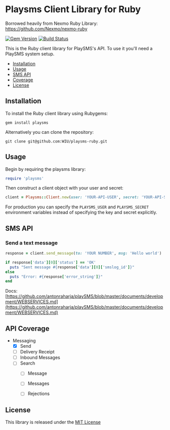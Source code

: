 Playsms Client Library for Ruby
=============================

Borrowed heavily from Nexmo Ruby Library: https://github.com/Nexmo/nexmo-ruby

[![Gem Version](https://badge.fury.io/rb/playsms.svg)](https://badge.fury.io/rb/playsms) [![Build Status](https://api.travis-ci.org/Playsms/playsms-ruby.svg?branch=master)](https://travis-ci.org/Playsms/playsms-ruby)

This is the Ruby client library for PlaySMS's API. To use it you'll
need a PlaySMS system setup.

* [Installation](#installation)
* [Usage](#usage)
* [SMS API](#sms-api)
* [Coverage](#api-coverage)
* [License](#license)

Installation
------------

To install the Ruby client library using Rubygems:

    gem install playsms

Alternatively you can clone the repository:

    git clone git@github.com:WIU/playsms-ruby.git


Usage
-----

Begin by requiring the playsms library:

```ruby
require 'playsms'
```

Then construct a client object with your user and secret:

```ruby
client = Playsms::Client.new(user: 'YOUR-API-USER', secret: 'YOUR-API-SECRET')
```

For production you can specify the `PLAYSMS_USER` and `PLAYSMS_SECRET`
environment variables instead of specifying the key and secret explicitly.

## SMS API

### Send a text message

```ruby
response = client.send_message(to: 'YOUR NUMBER', msg: 'Hello world')

if response['data'][0]['status'] == 'OK'
  puts "Sent message #{response['data'][0]['smslog_id']}"
else
  puts "Error: #{response['error_string']}"
end
```

Docs: [https://github.com/antonraharja/playSMS/blob/master/documents/development/WEBSERVICES.md](https://github.com/antonraharja/playSMS/blob/master/documents/development/WEBSERVICES.md)

API Coverage
------------

* Messaging
    * [X] Send
    * [ ] Delivery Receipt
    * [ ] Inbound Messages
    * [ ] Search
        * [ ] Message
        * [ ] Messages
        * [ ] Rejections


License
-------

This library is released under the [MIT License][license]

[license]: LICENSE.txt
